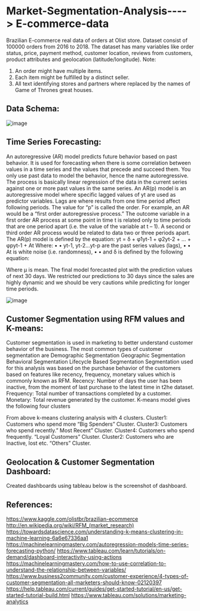 # Market-Segmentation-Analysis----> E-commerce-data

Brazilian E-commerce real data of orders at Olist store. Dataset consist of 100000 orders from 2016 to 2018. The dataset has many variables like order status, price, payment method, customer location, reviews from customers, product attributes and geolocation (latitude/longitude). 
Note:
1.	An order might have multiple items.
2.	Each item might be fulfilled by a distinct seller.
3.	All text identifying stores and partners where replaced by the names of Game of Thrones great houses.

## Data Schema:
 
![image](https://user-images.githubusercontent.com/54416525/89240188-62be4180-d5c9-11ea-9fc1-aa3802e475b7.png)

## Time Series Forecasting:
An autoregressive (AR) model predicts future behavior based on past behavior. It is used for forecasting when there is some correlation between values in a time series and the values that precede and succeed them. You only use past data to model the behavior, hence the name autoregressive. The process is basically linear regression of the data in the current series against one or more past values in the same series. 
An AR(p) model is an autoregressive model where specific lagged values of yt are used as predictor variables. Lags are where results from one time period affect following periods. 
The value for “p” is called the order. For example, an AR would be a “first order autoregressive process.” The outcome variable in a first order AR process at some point in time t is related only to time periods that are one period apart (i.e. the value of the variable at t – 1). A second or third order AR process would be related to data two or three periods apart. 
The AR(p) model is defined by the equation: 
yt = δ + φ1yt-1 + φ2yt-2 + … + φpyt-1 + At 
Where: 
•	• yt-1, yt-2…yt-p are the past series values (lags), 
•	• At is white noise (i.e. randomness), 
•	• and δ is defined by the following equation: 

Where μ is mean.
The final model forecasted plot with the prediction values of next 30 days. We restricted our predictions to 30 days since the sales are highly dynamic and we should be very cautions while predicting for longer time periods.

![image](https://user-images.githubusercontent.com/54416525/89240299-ba5cad00-d5c9-11ea-8e8b-7a23a2d0c892.png)
 
## Customer Segmentation using RFM values and K-means:
Customer segmentation is used in marketing to better understand customer behavior of the business. The most common types of customer segmentation are 
Demographic Segmentation 
Geographic Segmentation 
Behavioral Segmentation 
Lifecycle Based Segmentation 
Segmentation used for this analysis was based on the purchase behavior of the customers based on features like recency, frequency, monetary values which is commonly known as RFM. 
Recency: Number of days the user has been inactive, from the moment of last purchase to the latest time in t2he dataset. 
Frequency: Total number of transactions completed by a customer. 
Monetary: Total revenue generated by the customer.
K-means model gives the following four clusters 
 

From above k-means clustering analysis with 4 clusters. 
Cluster1: Customers who spend more “Big Spenders” Cluster. 
Cluster3: Customers who spend recently.” Most Recent” Cluster.
Cluster4: Customers who spend frequently. “Loyal Customers” Cluster. 
Cluster2: Customers who are Inactive, lost etc. “Others” Cluster.
## Geolocation & Customer Segmentation Dashboard:
Created dashboards using tableau below is the screenshot of dashboard. 
 
 
## References:
https://www.kaggle.com/olistbr/brazilian-ecommerce
http://en.wikipedia.org/wiki/RFM_(market_research)
https://towardsdatascience.com/understanding-k-means-clustering-in-machine-learning-6a6e67336aa1 
https://machinelearningmastery.com/autoregression-models-time-series-forecasting-python/ 
https://www.tableau.com/learn/tutorials/on-demand/dashboard-interactivity-using-actions 
https://machinelearningmastery.com/how-to-use-correlation-to-understand-the-relationship-between-variables/
https://www.business2community.com/customer-experience/4-types-of-customer-segmentation-all-marketers-should-know-02120397 
https://help.tableau.com/current/guides/get-started-tutorial/en-us/get-started-tutorial-build.html 
https://www.tableau.com/solutions/marketing-analytics



